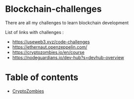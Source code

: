 # Blockchain-challenges

There are all my challenges to learn blockchain development 

List of links with challenges :
- https://useweb3.xyz/code-challenges
- https://ethernaut.openzeppelin.com/
- https://cryptozombies.io/en/course
- https://nodeguardians.io/dev-hub?s=devhub-overview


# Table of contents

- [CryptoZombies](https://github.com/ronanren/Blockchain-challenges/tree/main/CryptoZombies)
